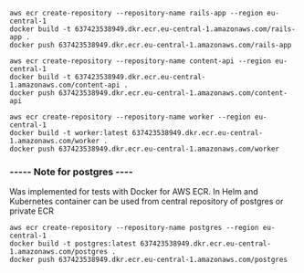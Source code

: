 ```
aws ecr create-repository --repository-name rails-app --region eu-central-1
docker build -t 637423538949.dkr.ecr.eu-central-1.amazonaws.com/rails-app .
docker push 637423538949.dkr.ecr.eu-central-1.amazonaws.com/rails-app

aws ecr create-repository --repository-name content-api --region eu-central-1
docker build -t 637423538949.dkr.ecr.eu-central-1.amazonaws.com/content-api .
docker push 637423538949.dkr.ecr.eu-central-1.amazonaws.com/content-api

aws ecr create-repository --repository-name worker --region eu-central-1
docker build -t worker:latest 637423538949.dkr.ecr.eu-central-1.amazonaws.com/worker .
docker push 637423538949.dkr.ecr.eu-central-1.amazonaws.com/worker
```
### ----- Note for postgres ----
Was implemented for tests with Docker for AWS ECR. In Helm and Kubernetes container can be used from central repository of postgres or private ECR
```
aws ecr create-repository --repository-name postgres --region eu-central-1
docker build -t postgres:latest 637423538949.dkr.ecr.eu-central-1.amazonaws.com/postgres .
docker push 637423538949.dkr.ecr.eu-central-1.amazonaws.com/postgres
```